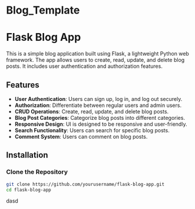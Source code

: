 # Blog_Template
# Flask Blog App

This is a simple blog application built using Flask, a lightweight Python web framework. The app allows users to create, read, update, and delete blog posts. It includes user authentication and authorization features.

## Features

- **User Authentication**: Users can sign up, log in, and log out securely.
- **Authorization**: Differentiate between regular users and admin users.
- **CRUD Operations**: Create, read, update, and delete blog posts.
- **Blog Post Categories**: Categorize blog posts into different categories.
- **Responsive Design**: UI is designed to be responsive and user-friendly.
- **Search Functionality**: Users can search for specific blog posts.
- **Comment System**: Users can comment on blog posts.

## Installation

### Clone the Repository

```bash
git clone https://github.com/yourusername/flask-blog-app.git
cd flask-blog-app
```
dasd
